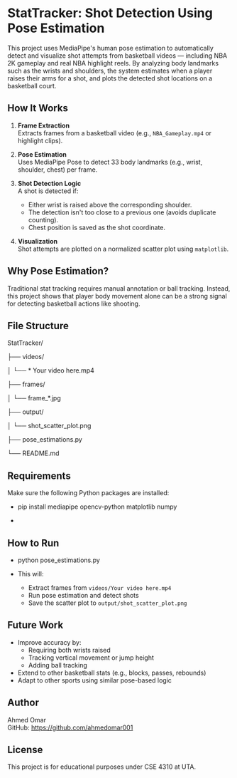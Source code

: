 # StatTracker: Shot Detection Using Pose Estimation

This project uses MediaPipe's human pose estimation to automatically detect and visualize shot attempts from basketball videos — including NBA 2K gameplay and real NBA highlight reels. By analyzing body landmarks such as the wrists and shoulders, the system estimates when a player raises their arms for a shot, and plots the detected shot locations on a basketball court.

## How It Works

1. **Frame Extraction**  
   Extracts frames from a basketball video (e.g., `NBA_Gameplay.mp4` or highlight clips).

2. **Pose Estimation**  
   Uses MediaPipe Pose to detect 33 body landmarks (e.g., wrist, shoulder, chest) per frame.

3. **Shot Detection Logic**  
   A shot is detected if:
   - Either wrist is raised above the corresponding shoulder.
   - The detection isn't too close to a previous one (avoids duplicate counting).
   - Chest position is saved as the shot coordinate.

4. **Visualization**  
   Shot attempts are plotted on a normalized scatter plot using `matplotlib`.

## Why Pose Estimation?

Traditional stat tracking requires manual annotation or ball tracking. Instead, this project shows that player body movement alone can be a strong signal for detecting basketball actions like shooting.

## File Structure
StatTracker/

├── videos/

│ └── * Your video here.mp4

├── frames/

│ └── frame_*.jpg

├── output/

│ └── shot_scatter_plot.png

├── pose_estimations.py

└── README.md

## Requirements

Make sure the following Python packages are installed:
- pip install mediapipe opencv-python matplotlib numpy

- 
## How to Run
- python pose_estimations.py

  
- This will:
  - Extract frames from `videos/Your video here.mp4`
  - Run pose estimation and detect shots
  - Save the scatter plot to `output/shot_scatter_plot.png`


## Future Work

- Improve accuracy by:
  - Requiring both wrists raised
  - Tracking vertical movement or jump height
  - Adding ball tracking
- Extend to other basketball stats (e.g., blocks, passes, rebounds)
- Adapt to other sports using similar pose-based logic

## Author

Ahmed Omar  
GitHub: https://github.com/ahmedomar001

## License

This project is for educational purposes under CSE 4310 at UTA.


